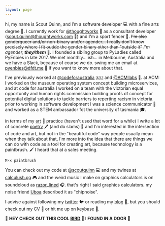 ```yaml
---
layout: page
---
```


  hi, my name is Scout Quinn, and I’m a software developer 💻 with a fine arts degree 🎨. I currently work for [@thoughtworks](https://github.com/thoughtworks) 💭 as a consultant developer ([scout.quinn@thoughtworks.com](mailto:scout.quinn@thoughtworks.com) 📧) and I'm a sport fencer 🤺. ~~I'm also genderqueer and/or non-binary and/or agender... I really don't know precisely where I fit outide the gender binary other than "outside it"~~ *I'm agender, **they/them*** 🌈. I founded a sibling group to PyLadies called PyEnbies in late 2017. We met monthly... ish... in Melbourne, Australia and we have a Slack, because of course we do. swing me an email at [pyenbies@dfdt.me](mailto:pyenbies@dfdt.me) 📧 if you want to know more about that.
  
  I've previously worked at [@codeforaustralia](https://github.com/codeforaustralia) 🇦🇺 and [@ACMIlabs](https://github.com/ACMIlabs) 🎥. at ACMI I worked on the museum operating system concept building microservices, and at code for australia I worked on a team with the victorian equal opportunity and human rights commission building proofs of concept for potential digital solutions to tackle barriers to reperting racism in victoria. prior to working in software development I was a science communicator 🔬 and worked as a STEM ambassador fot the university of tasmania 🎓. 
 
  in terms of my [art](https://scoutquinn.github.io) 🎨 practice (haven't used that word for a while) I write a lot of concrete [poetry](https://scoutquinn.github.io/poetry) 🖊 (and do slams) 🎤 and I'm interested in the intersection of code and art, but not in the "beautiful code" way people usually mean when they talk about that, I'm more into the idea that there are things we can do with code as a tool for creating art, because technology is a paintbrush. 🖌 I heard that at a sales meeting.

`M-x paintbrush`

  You can check out my code at [@scoutquinn](https://github.com/scoutquinn) 💻 and my twines at [calculush.gq](https://calculush.gq) 🎮 and the weird music I make on graphics calculators is on soundcloud as [razor_lined](https://soundcloud.com/razor_lined) 🎧. that's right I said graphics calculators. my noise friend [Uboa](https://uboa.bandcamp.com/) described it as "chipnoise".

  I advise against following my [twitter](https://twitter.com/calculush) 🐦 or reading my [blog](blog) 📖, but you should check out my [CV](https://docs.google.com/document/d/1D6KiDY4bMC-Ijw29iwuN32lGAnVwJIbq7kkkQwZmayM/edit?usp=sharing) 📑 or hit me up on [keybase](https://keybase.io/scoutquinn) 🔑.

  👀 **HEY CHECK OUT THIS COOL [BIRD](https://keybase.pub/scoutquinn/door-canary.txt) 🦆 I FOUND IN A DOOR** 🚪
 
